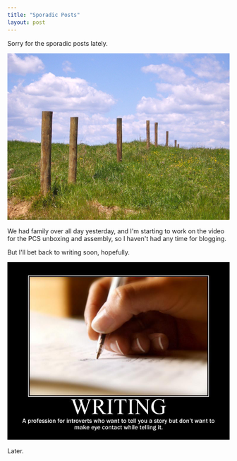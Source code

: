 ```yaml
---
title: "Sporadic Posts"
layout: post
---
```

Sorry for the sporadic posts lately.

![](/assets/images-posts/2019-04-04-01.jpg)

We had family over all day yesterday, and I'm starting to work on the video for the PCS unboxing and assembly, so I haven't had any time for blogging.

But I'll bet back to writing soon, hopefully.

![](/assets/images-posts/2019-04-04-02.jpg)

Later.
